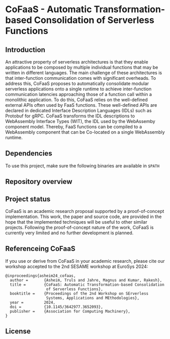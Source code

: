 # CoFaaS - Automatic Transformation-based Consolidation of Serverless Functions

## Introduction
An attractive property of serverless architectures is that they enable applications to be composed by multiple individual functions that may be written in different languages. The main challenge of these architectures is that inter-function communication comes with significant overheads. To address this, CoFaaS proposes to automatically consolidate modular serverless applications onto a single runtime to achieve inter-function communication latencies approaching those of a function call within a monolithic application. To do this, CoFaaS relies on the well-defined external APIs often used by FaaS functions. These well-defined APIs are declared in dedicated Interface Description Languages (IDLs) such as Protobuf for gRPC. CoFaaS transforms the IDL descriptions to WebAssembly Interface Types (WIT), the IDL used by the WebAssemby component model. Thereby, FaaS functions can be compiled to a WebAssembly component that can be Co-located on a single WebAssembly runtime.

## Dependencies
To use this project, make sure the following binaries are available in `$PATH`



## Repository overview


## Project status
CoFaaS is an academic research proposal supported by a
proof-of-concept implementation. This work, the paper and source code,
are provided in the hope that the implemented techniques will be
useful to other similar projects. Following the proof-of-concept
nature of the work, CoFaaS is currently very limited and no further
development is planned.

## Referenceing CoFaaS
If you use or derive from CoFaaS in your academic research, please cite our workshop accepted to the 2nd SESAME workshop at EuroSys 2024:

```
@inproceedings{asheim24_cofaas,
  author =       {Asheim, Truls and Jahre, Magnus and Kumar, Rakesh},
  title =        {CoFaaS: Automatic Transformation-based Consolidation
                  of Serverless Functions},
  booktitle =    {Proceedings of the 2nd Workshop on SErverless
                  Systems, Applications and MEthodologies},
  year =         2024,
  doi =          {10.1145/3642977.3652093},
  publisher =    {Association for Computing Machinery},
}
```

## License

